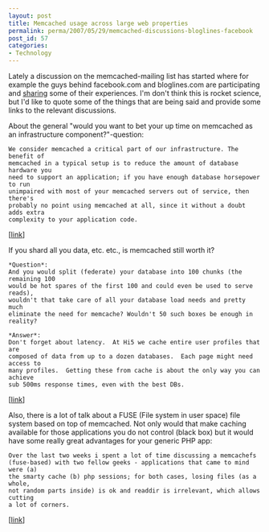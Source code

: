 ```yaml
---
layout: post
title: Memcached usage across large web properties
permalink: perma/2007/05/29/memcached-discussions-bloglines-facebook
post_id: 57
categories: 
- Technology
---
```


Lately a discussion on the memcached-mailing list has started where for example
the guys behind facebook.com and bloglines.com are participating and <a
href="http://lists.danga.com/pipermail/memcached/2007-May/004098.html">sharing</a>
some of their experiences.  I'm don't think this is rocket science, but I'd
like to quote some of the things that are being said and provide some links to
the relevant discussions.

About the general "would you want to bet your up time on memcached as an
infrastructure component?"-question: 

    We consider memcached a critical part of our infrastructure. The benefit of
    memcached in a typical setup is to reduce the amount of database hardware you
    need to support an application; if you have enough database horsepower to run
    unimpaired with most of your memcached servers out of service, then there's
    probably no point using memcached at all, since it without a doubt adds extra
    complexity to your application code. 
[<a href="http://lists.danga.com/pipermail/memcached/2007-May/004105.html">link</a>]

If you shard all you data, etc. etc., is memcached still worth it?

    *Question*:
    And you would split (federate) your database into 100 chunks (the remaining 100
    would be hot spares of the first 100 and could even be used to serve reads),
    wouldn't that take care of all your database load needs and pretty much
    eliminate the need for memcache? Wouldn't 50 such boxes be enough in reality?

    *Answer*:
    Don't forget about latency.  At Hi5 we cache entire user profiles that are
    composed of data from up to a dozen databases.  Each page might need access to
    many profiles.  Getting these from cache is about the only way you can achieve
    sub 500ms response times, even with the best DBs. 
[<a href="http://lists.danga.com/pipermail/memcached/2007-May/004112.html">link</a>]

Also, there is a lot of talk about a FUSE (File system in user space)
file system based on top of memcached. Not only would that make caching
available for those applications you do not control (black box) but it would
have some really great advantages for your generic PHP app:

    Over the last two weeks i spent a lot of time discussing a memcachefs
    (fuse-based) with two fellow geeks - applications that came to mind were (a)
    the smarty cache (b) php sessions; for both cases, losing files (as a whole,
    not random parts inside) is ok and readdir is irrelevant, which allows cutting
    a lot of corners. 
[<a href="http://lists.danga.com/pipermail/memcached/2007-May/004197.html">link</a>]


